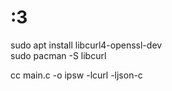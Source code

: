 # :3

sudo apt install libcurl4-openssl-dev\
sudo pacman -S libcurl

cc main.c -o ipsw -lcurl -ljson-c
